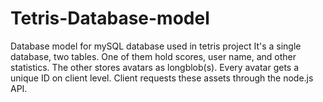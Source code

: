 # Tetris-Database-model
Database model for mySQL database used in tetris project
It's a single database, two tables. One of them hold scores, user name, and other statistics.
The other stores avatars as longblob(s). Every avatar gets a unique ID on client level.
Client requests these assets through the node.js API.
